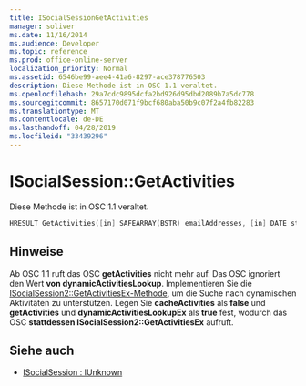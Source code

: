 ```yaml
---
title: ISocialSessionGetActivities
manager: soliver
ms.date: 11/16/2014
ms.audience: Developer
ms.topic: reference
ms.prod: office-online-server
localization_priority: Normal
ms.assetid: 6546be99-aee4-41a6-8297-ace378776503
description: Diese Methode ist in OSC 1.1 veraltet.
ms.openlocfilehash: 29a7cdc9895dcfa2bd926d95dbd2089b7a5dc778
ms.sourcegitcommit: 8657170d071f9bcf680aba50b9c07f2a4fb82283
ms.translationtype: MT
ms.contentlocale: de-DE
ms.lasthandoff: 04/28/2019
ms.locfileid: "33439296"
---
```

# <a name="isocialsessiongetactivities"></a>ISocialSession::GetActivities

Diese Methode ist in OSC 1.1 veraltet.
  
```cpp
HRESULT GetActivities([in] SAFEARRAY(BSTR) emailAddresses, [in] DATE startTime, [out, retval] BSTR *activities);
```

## <a name="remarks"></a>Hinweise

Ab OSC 1.1 ruft das OSC **getActivities** nicht mehr auf. Das OSC ignoriert den Wert **von dynamicActivitiesLookup**. Implementieren Sie die [ISocialSession2::GetActivitiesEx-Methode,](isocialsession2-getactivitiesex.md) um die Suche nach dynamischen Aktivitäten zu unterstützen. Legen Sie **cacheActivities** als **false** und **getActivities** und **dynamicActivitiesLookupEx** als **true** fest, wodurch das OSC **stattdessen ISocialSession2::GetActivitiesEx** aufruft. 
  
## <a name="see-also"></a>Siehe auch

- [ISocialSession : IUnknown](isocialsessioniunknown.md)


